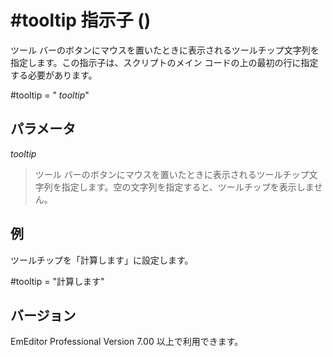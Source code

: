 # \#tooltip 指示子 ()

ツール バーのボタンにマウスを置いたときに表示されるツールチップ文字列を指定します。この指示子は、スクリプトのメイン コードの上の最初の行に指定する必要があります。

#tooltip = " _tooltip_"

## パラメータ

_tooltip_

> ツール バーのボタンにマウスを置いたときに表示されるツールチップ文字列を指定します。空の文字列を指定すると、ツールチップを表示しません。

## 例

ツールチップを「計算します」に設定します。

#tooltip = "計算します"

## バージョン

EmEditor Professional Version 7.00 以上で利用できます。